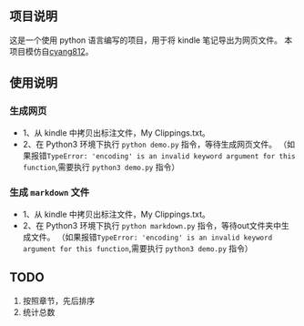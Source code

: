 ## 项目说明

这是一个使用 python 语言编写的项目，用于将 kindle 笔记导出为网页文件。
本项目模仿自[cyang812](https://github.com/cyang812/kindleNote)。

## 使用说明

### 生成网页
- 1、从 kindle 中拷贝出标注文件，My Clippings.txt。
- 2、在 Python3 环境下执行 `python demo.py` 指令，等待生成网页文件。
（如果报错`TypeError: 'encoding' is an invalid keyword argument for this function`,需要执行 `python3 demo.py` 指令）


### 生成 `markdown` 文件

- 1、从 kindle 中拷贝出标注文件，My Clippings.txt。
- 2、在 Python3 环境下执行 `python markdown.py` 指令，等待out文件夹中生成文件。
（如果报错`TypeError: 'encoding' is an invalid keyword argument for this function`,需要执行 `python3 demo.py` 指令）


## TODO

1. 按照章节，先后排序
2. 统计总数